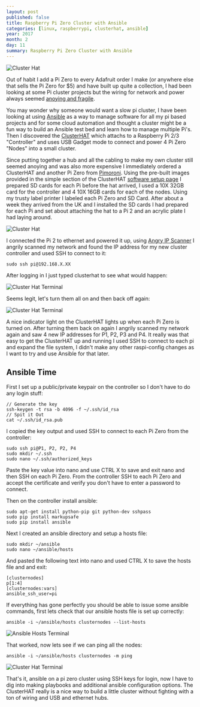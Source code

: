 ```yaml
---
layout: post
published: false
title: Raspberry Pi Zero Cluster with Ansible
categories: [linux, raspberrypi, clusterhat, ansible]
year: 2017
month: 2
day: 11
summary: Raspberry Pi Zero Cluster with Ansible
---
```

<img alt="Cluster Hat" src="https://garthvh.com/assets/img/clusterhat/clusterhat_1.jpg" class="img-responsive img-rounded" />

Out of habit I add a Pi Zero to every Adafruit order I make (or anywhere else that sells the Pi Zero for $5) and have built up quite a collection, I had been looking at some Pi cluster projects but the wiring for network and power always seemed [anoying and fragile](http://makezine.com/projects/build-a-compact-4-node-raspberry-pi-cluster/). 

You may wonder why someone would want a slow pi cluster, I have been looking at using [Ansible](https://www.ansible.com/) as a way to manage software for all my pi based projects and for some cloud automation and thought a cluster might be a fun way to build an Ansible test bed and learn how to manage multiple Pi's.  Then I discovered the [ClusterHAT](https://clusterhat.com/) which attachs to a Raspberry Pi 2/3 "Controller" and uses USB Gadget mode to connect and power 4 Pi Zero "Nodes" into a small cluster.

Since putting together a hub and all the cabling to make my own cluster still seemed anoying and was also more expensive I immediately ordered a ClusterHAT and another Pi Zero from [Pimoroni](https://shop.pimoroni.com/products/cluster-hat). Using the pre-built images provided in the simple section of the ClusterHAT [software setup page](https://clusterhat.com/setup-software) I prepared SD cards for each Pi before the hat arrived, I used a 10X 32GB card for the controller and 4 10X 16GB cards for each of the nodes.  Using my trusty label printer I labeled each Pi Zero and SD Card. After about a week they arrived from the UK and I installed the SD cards I had prepared for each Pi and set about attaching the hat to a Pi 2 and an acrylic plate I had laying around.

<img alt="Cluster Hat" src="https://garthvh.com/assets/img/clusterhat/clusterhat_2.jpg" class="img-responsive img-rounded" />

I connected the Pi 2 to ethernet and powered it up, using [Angry IP Scanner](http://angryip.org/download) I angrily scanned my network and found the IP address for my new cluster controller and used SSH to connect to it:

    sudo ssh pi@192.168.X.XX

After logging in I just typed clusterhat to see what would happen:

<img alt="Cluster Hat Terminal" src="https://garthvh.com/assets/img/clusterhat/clusterhat_info.png" class="img-responsive img-rounded" />

Seems legit, let's turn them all on and then back off again:

<img alt="Cluster Hat Terminal" src="https://garthvh.com/assets/img/clusterhat/clusterhat_on_off.png" class="img-responsive img-rounded" />

A nice indicator light on the ClusterHAT lights up when each Pi Zero is turned on. After turning them back on again I angrily scanned my network again and saw 4 new IP addresses for P1, P2, P3 and P4. It really was that easy to get the ClusterHAT up and running I used SSH to connect to each pi and expand the file system, I didn't make any other raspi-config changes as I want to try and use Ansible for that later.

## Ansible Time

First I set up a public/private keypair on the controller so I don't have to do any login stuff:

    // Generate the key
    ssh-keygen -t rsa -b 4096 -f ~/.ssh/id_rsa
    // Spit it Out
    cat ~/.ssh/id_rsa.pub

I copied the key output and used SSH to connect to each Pi Zero from the controller:

    sudo ssh pi@P1, P2, P2, P4
    sudo mkdir ~/.ssh
    sudo nano ~/.ssh/authorized_keys

Paste the key value into nano and use CTRL X to save and exit nano and then SSH on each Pi Zero. From the controller SSH to each Pi Zero and accept the certificate and verify you don't have to enter a password to connect.

Then on the controller install ansible:

    sudo apt-get install python-pip git python-dev sshpass
    sudo pip install markupsafe
    sudo pip install ansible

Next I created an ansible directory and setup a hosts file:

    sudo mkdir ~/ansible
    sudo nano ~/ansible/hosts

And pasted the following text into nano and used CTRL X to save the hosts file and and exit: 

    [clusternodes]
    p[1:4]
    [clusternodes:vars]
    ansible_ssh_user=pi

If everything has gone perfectly you should be able to issue some ansible commands, first lets check that our ansible hosts file is set up correctly:

    ansible -i ~/ansible/hosts clusternodes --list-hosts

<img alt="Ansible Hosts Terminal" src="https://garthvh.com/assets/img/clusterhat/ansible_hosts.png" class="img-responsive img-rounded" />

That worked, now lets see if we can ping all the nodes:

    ansible -i ~/ansible/hosts clusternodes -m ping

<img alt="Cluster Hat Terminal" src="https://garthvh.com/assets/img/clusterhat/ansible_ping.png" class="img-responsive img-rounded" />

That's it, ansible on a pi zero cluster using SSH keys for login, now I have to dig into making playbooks and additional ansible configuration options.  The ClusterHAT really is a nice way to build a little cluster without fighting with a ton of wiring and USB and ethernet hubs.








